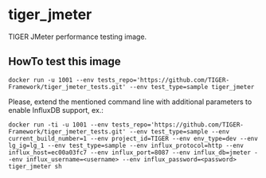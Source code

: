 # tiger_jmeter
TIGER JMeter performance testing image.

## HowTo test this image
```
docker run -u 1001 --env tests_repo='https://github.com/TIGER-Framework/tiger_jmeter_tests.git' --env test_type=sample tiger_jmeter
```

Please, extend the mentioned command line with additional parameters to enable InfluxDB support, ex.:
```
docker run -ti -u 1001 --env tests_repo='https://github.com/TIGER-Framework/tiger_jmeter_tests.git' --env test_type=sample --env current_build_number=1 --env project_id=TIGER --env env_type=dev --env lg_ig=lg_1 --env test_type=sample --env influx_protocol=http --env influx_host=ec00a03fc7 --env influx_port=8087 --env influx_db=jmeter --env influx_username=<username> --env influx_password=<password> tiger_jmeter sh
```
